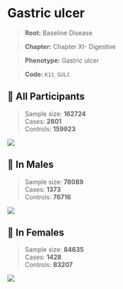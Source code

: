 # Gastric ulcer

> **Root:** Baseline Disease  

> **Chapter:** Chapter XI- Digestive  

> **Phenotype:** Gastric ulcer  

> **Code:** `K11_GULC`

## 🧪 All Participants  
> Sample size: **162724**  
> Cases: **2801**  
> Controls: **159923**
<img src="/Disease/Figures/ALL/Incidence/K11_GULC.png"/>
<CsvTable src="/public/Disease/Data/ALL/Incidence/COX_K11_GULC.csv" label="🔍 View full results" />

## 👨 In Males  
> Sample size: **78089**  
> Cases: **1373**  
> Controls: **76716**
<img src="/Disease/Figures/Male/Incidence/K11_GULC.png"/>
<CsvTable src="/public/Disease/Data/Male/Incidence/COX_K11_GULC.csv" label="🔍 View full results" />

## 👩 In Females  
> Sample size: **84635**  
> Cases: **1428**  
> Controls: **83207**
<img src="/Disease/Figures/Female/Incidence/K11_GULC.png"/>
<CsvTable src="/public/Disease/Data/Female/Incidence/COX_K11_GULC.csv" label="🔍 View full results" />
